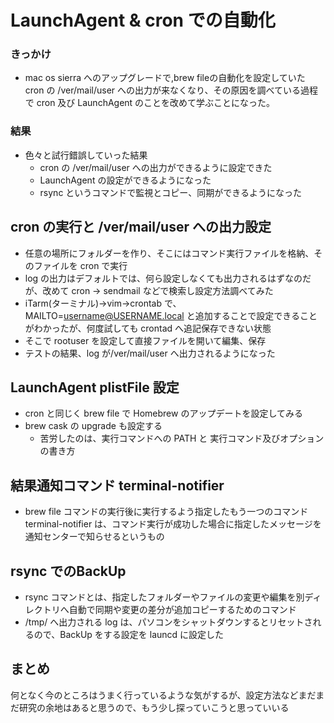 # LaunchAgent & cron での自動化

### きっかけ

* mac os sierra へのアップグレードで,brew fileの自動化を設定していた cron の /ver/mail/user への出力が来なくなり、その原因を調べている過程で cron 及び LaunchAgent のことを改めて学ぶことになった。

### 結果

* 色々と試行錯誤していった結果
    * cron の /ver/mail/user への出力ができるように設定できた
    * LaunchAgent の設定ができるようになった
    * rsync というコマンドで監視とコピー、同期ができるようになった
    
## cron の実行と /ver/mail/user への出力設定

* 任意の場所にフォルダーを作り、そこにはコマンド実行ファイルを格納、そのファイルを cron で実行
* log の出力はデフォルトでは、何ら設定しなくても出力されるはずなのだが、改めて cron → sendmail などで検索し設定方法調べてみた
* iTarm(ターミナル)→vim→crontab で、MAILTO=username@USERNAME.local と追加することで設定できることがわかったが、何度試しても crontad へ追記保存できない状態
* そこで rootuser を設定して直接ファイルを開いて編集、保存
* テストの結果、log が/ver/mail/user へ出力されるようになった

 

## LaunchAgent plistFile 設定

* cron と同じく brew file で Homebrew のアップデートを設定してみる
* brew cask の upgrade も設定する
    * 苦労したのは、実行コマンドへの PATH と 実行コマンド及びオプションの書き方

## 結果通知コマンド terminal-notifier

* brew file コマンドの実行後に実行するよう指定したもう一つのコマンド terminal-notifier は、コマンド実行が成功した場合に指定したメッセージを通知センターで知らせるというもの

## rsync でのBackUp

* rsync コマンドとは、指定したフォルダーやファイルの変更や編集を別ディレクトリへ自動で同期や変更の差分が追加コピーするためのコマンド
* /tmp/ へ出力される log は、パソコンをシャットダウンするとリセットされるので、BackUp をする設定を launcd に設定した


## まとめ

何となく今のところはうまく行っているような気がするが、設定方法などまだまだ研究の余地はあると思うので、もう少し探っていこうと思っていいる
